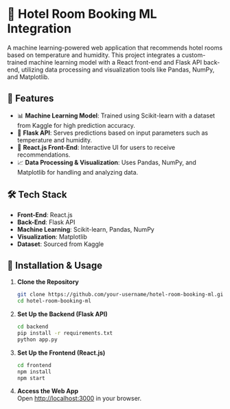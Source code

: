 # 🏨 Hotel Room Booking ML Integration  

A machine learning-powered web application that recommends hotel rooms based on temperature and humidity. This project integrates a custom-trained machine learning model with a React front-end and Flask API back-end, utilizing data processing and visualization tools like Pandas, NumPy, and Matplotlib.  

## 🚀 Features  

- 📊 **Machine Learning Model**: Trained using Scikit-learn with a dataset from Kaggle for high prediction accuracy.  
- 🔗 **Flask API**: Serves predictions based on input parameters such as temperature and humidity.  
- 🎨 **React.js Front-End**: Interactive UI for users to receive recommendations.  
- 📈 **Data Processing & Visualization**: Uses Pandas, NumPy, and Matplotlib for handling and analyzing data.  

## 🛠️ Tech Stack  

- **Front-End**: React.js  
- **Back-End**: Flask API  
- **Machine Learning**: Scikit-learn, Pandas, NumPy  
- **Visualization**: Matplotlib  
- **Dataset**: Sourced from Kaggle  

## 📌 Installation & Usage  

1. **Clone the Repository**  
   ```bash
   git clone https://github.com/your-username/hotel-room-booking-ml.git
   cd hotel-room-booking-ml
   ```

2. **Set Up the Backend (Flask API)**  
   ```bash
   cd backend
   pip install -r requirements.txt
   python app.py
   ```

3. **Set Up the Frontend (React.js)**  
   ```bash
   cd frontend
   npm install
   npm start
   ```

4. **Access the Web App**  
   Open [http://localhost:3000](http://localhost:3000) in your browser.
